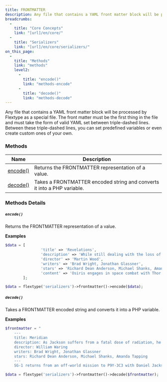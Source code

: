 ```yaml
---
title: FRONTMATTER
description: Any file that contains a YAML front matter block will be processed by Flextype as a special file. The front matter must be the first thing in the file and must take the form of valid YAML set between triple-dashed lines. Between these triple-dashed lines, you can set predefined variables or even create custom ones of your own.
breadcrumbs:
  -
    title: "Core Concepts"
    link: "[url]/en/core/"
  -
    title: "Serializers"
    link: "[url]/en/core/serializers/"
on_this_page:
  -
    title: "Methods"
    link: "methods"
    level2:
      -
        title: "encode()"
        link: "methods-encode"
      -
        title: "decode()"
        link: "methods-decode"
---
```


Any file that contains a YAML front matter block will be processed by Flextype as a special file. The front matter must be the first thing in the file and must take the form of valid YAML set between triple-dashed lines. Between these triple-dashed lines, you can set predefined variables or even create custom ones of your own.

### <a name="methods"></a> Methods

<div class="table">
    <table>
        <thead>
            <tr>
                <th>Name</th>
                <th>Description</th>
            </tr>
        </thead>
        <tbody>
            <tr>
                <td><a href="#methods-encode">encode()</a></td>
                <td>Returns the FRONTMATTER representation of a value.</td>
            </tr>
            <tr>
                <td><a href="#methods-decode">decode()</a></td>
                <td>Takes a FRONTMATTER encoded string and converts it into a PHP variable.</td>
            </tr>
        </tbody>
    </table>
</div>

### Methods Details

##### <a name="methods-encode"></a> `encode()`

Returns the FRONTMATTER representation of a value.

**Examples**

```php
$data = [
                'title' => 'Revelations',
                'description' => 'While still dealing with the loss of Daniel Jackson the SGC is contacted by the Asgard who require assistance dealing with Anubis, who seems to have new shield technology that can repel Asgard weapons.',
                'director' => 'Martin Wood',
                'writers' => 'Brad Wright, Jonathan Glassner',
                'stars' => 'Richard Dean Anderson, Michael Shanks, Amanda Tapping',
                'content' => 'Osiris engages in space combat with Thor over a violation of the protected planets treaty. Freyr arrives at the SGC bringing news of Thor\'s death and asking SG-1 to mount a rescue mission to retrieve an Asgard scientist from the planet in question. Upon their arrival Heimdall informs them that Thor still lives and has been taken captive by the Goa\'uld. O\'Neill and Teal\'c transport over to the mothership to rescue him from the clutches of Anubis.'
        ];

$data = flextype('serializers')->frontmatter()->encode($data);

```

##### <a name="methods-decode"></a> `decode()`

Takes a FRONTMATTER encoded string and converts it into a PHP variable.

**Examples**

```php
$frontmatter = "
    ---
    title: Meridian
    description: As Jackson suffers from a fatal dose of radiation, he struggles with the value of his life while his friends deal with the emotional and diplomatic repercussions.
    director: William Waring
    writers: Brad Wright, Jonathan Glassner
    stars: Richard Dean Anderson, Michael Shanks, Amanda Tapping
    ---
    SG-1 returns from an off-world mission to P9Y-3C3 with Daniel Jackson suffering from what is likely a fatal dose of radiation. On the planet, they dealt with the country of Kelowna and their representative Jonas Quinn. That country was at the same stage of development as the United States in the 1940s and well on their way to creating an atomic weapon using Goa'uld technology found in an ancient temple. Daniel argued against the Kelownans developing such a weapon and is accused of attempting to sabotage the project. As members of the team sit by his deathbed, Daniel receives an unexpected offer from someone they once met off-world."

$data = flextype('serializers')->frontmatter()->decode($frontmatter);

```
